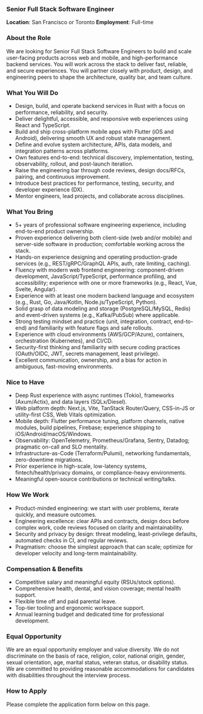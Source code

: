 ### Senior Full Stack Software Engineer

**Location**: San Francisco or Toronto
**Employment**: Full-time

### About the Role
We are looking for Senior Full Stack Software Engineers to build and scale user-facing products across web and mobile, and high-performance backend services. You will work across the stack to deliver fast, reliable, and secure experiences. You will partner closely with product, design, and engineering peers to shape the architecture, quality bar, and team culture.

### What You Will Do
- Design, build, and operate backend services in Rust with a focus on performance, reliability, and security.
- Deliver delightful, accessible, and responsive web experiences using React and TypeScript.
- Build and ship cross-platform mobile apps with Flutter (iOS and Android), delivering smooth UX and robust state management.
- Define and evolve system architecture, APIs, data models, and integration patterns across platforms.
- Own features end-to-end: technical discovery, implementation, testing, observability, rollout, and post-launch iteration.
- Raise the engineering bar through code reviews, design docs/RFCs, pairing, and continuous improvement.
- Introduce best practices for performance, testing, security, and developer experience (DX).
- Mentor engineers, lead projects, and collaborate across disciplines.

### What You Bring
- 5+ years of professional software engineering experience, including end-to-end product ownership.
- Proven experience delivering both client-side (web and/or mobile) and server-side software in production; comfortable working across the stack.
- Hands-on experience designing and operating production-grade services (e.g., REST/gRPC/GraphQL APIs, auth, rate limiting, caching).
- Fluency with modern web frontend engineering: component-driven development, JavaScript/TypeScript, performance profiling, and accessibility; experience with one or more frameworks (e.g., React, Vue, Svelte, Angular).
- Experience with at least one modern backend language and ecosystem (e.g., Rust, Go, Java/Kotlin, Node.js/TypeScript, Python).
- Solid grasp of data modeling and storage (PostgreSQL/MySQL, Redis) and event-driven systems (e.g., Kafka/PubSub) where applicable.
- Strong testing mindset and practice (unit, integration, contract, end-to-end) and familiarity with feature flags and safe rollouts.
- Experience with cloud environments (AWS/GCP/Azure), containers, orchestration (Kubernetes), and CI/CD.
- Security-first thinking and familiarity with secure coding practices (OAuth/OIDC, JWT, secrets management, least privilege).
- Excellent communication, ownership, and a bias for action in ambiguous, fast-moving environments.

### Nice to Have
- Deep Rust experience with async runtimes (Tokio), frameworks (Axum/Actix), and data layers (SQLx/Diesel).
- Web platform depth: Next.js, Vite, TanStack Router/Query, CSS-in-JS or utility-first CSS, Web Vitals optimization.
- Mobile depth: Flutter performance tuning, platform channels, native modules, build pipelines, Firebase; experience shipping to iOS/Android/macOS/Windows.
- Observability: OpenTelemetry, Prometheus/Grafana, Sentry, Datadog; pragmatic on-call and SLO mentality.
- Infrastructure-as-Code (Terraform/Pulumi), networking fundamentals, zero-downtime migrations.
- Prior experience in high-scale, low-latency systems, fintech/health/privacy domains, or compliance-heavy environments.
- Meaningful open-source contributions or technical writing/talks.

### How We Work
- Product-minded engineering: we start with user problems, iterate quickly, and measure outcomes.
- Engineering excellence: clear APIs and contracts, design docs before complex work, code reviews focused on clarity and maintainability.
- Security and privacy by design: threat modeling, least-privilege defaults, automated checks in CI, and regular reviews.
- Pragmatism: choose the simplest approach that can scale; optimize for developer velocity and long-term maintainability.

### Compensation & Benefits
- Competitive salary and meaningful equity (RSUs/stock options).
- Comprehensive health, dental, and vision coverage; mental health support.
- Flexible time off and paid parental leave.
- Top-tier tooling and ergonomic workspace support.
- Annual learning budget and dedicated time for professional development.

### Equal Opportunity
We are an equal opportunity employer and value diversity. We do not discriminate on the basis of race, religion, color, national origin, gender, sexual orientation, age, marital status, veteran status, or disability status. We are committed to providing reasonable accommodations for candidates with disabilities throughout the interview process.

### How to Apply
Please complete the application form below on this page.
